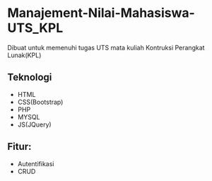 # Manajement-Nilai-Mahasiswa-UTS_KPL
Dibuat untuk memenuhi tugas UTS mata kuliah Kontruksi Perangkat Lunak(KPL)
## Teknologi
- HTML
- CSS(Bootstrap)
- PHP
- MYSQL
- JS(JQuery)
## Fitur:
- Autentifikasi
- CRUD
